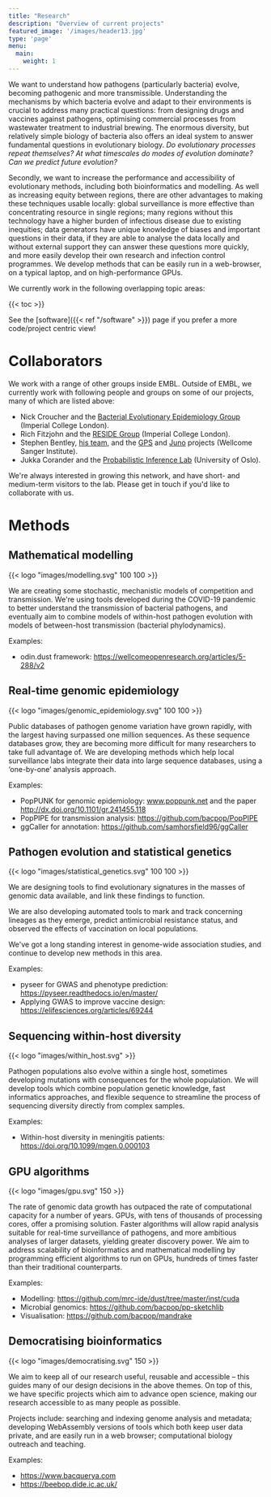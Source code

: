 ```yaml
---
title: "Research"
description: "Overview of current projects"
featured_image: '/images/header13.jpg'
type: 'page'
menu:
  main:
    weight: 1
---
```


We want to understand how pathogens (particularly bacteria) evolve, becoming pathogenic
and more transmissible. Understanding the mechanisms by which bacteria evolve and adapt to their environments is crucial to
address many practical questions: from designing drugs and vaccines against pathogens, optimising
commercial processes from wastewater treatment to industrial brewing. The enormous diversity, but
relatively simple biology of bacteria also offers an ideal system to answer fundamental questions in
evolutionary biology. *Do evolutionary processes repeat themselves? At what timescales do modes of
evolution dominate? Can we predict future evolution?*

Secondly, we want to increase the performance and accessibility of evolutionary methods,
including both bioinformatics and modelling. As well as increasing equity between regions, there are other advantages
to making these techniques usable locally: global surveillance is more effective than concentrating resource in single
regions; many regions without this technology have a higher burden of infectious disease due to existing inequities; data
generators have unique knowledge of biases and important questions in their data, if they are able to analyse the data
locally and without external support they can answer these questions more quickly, and more easily develop their own
research and infection control programmes. We develop methods that can be easily run
in a web-browser, on a typical laptop, and on high-performance GPUs.

We currently work in the following overlapping topic areas:

{{< toc >}}

See the [software]({{< ref "/software" >}}) page if you prefer a more code/project centric view!

# Collaborators

We work with a range of other groups inside EMBL.
Outside of EMBL, we currently work with following people and groups on some of our projects,
many of which are listed above:

* Nick Croucher and the [Bacterial Evolutionary Epidemiology Group](https://www.imperial.ac.uk/mrc-global-infectious-disease-analysis/hosted-initiatives-and-groups/bacterial-evolutionary-epidemiology-group/) (Imperial College London).
* Rich Fitzjohn and the [RESIDE Group](https://reside-ic.github.io/) (Imperial College London).
* Stephen Bentley, [his team](https://bentleygroup.sanger.ac.uk/), and the [GPS](https://www.pneumogen.net/gps/) and [Juno](https://www.gbsgen.net/) projects (Wellcome Sanger Institute).
* Jukka Corander and the [Probabilistic Inference Lab](https://www.med.uio.no/imb/english/research/groups/probabilistic-inference-lab/index.html) (University of Oslo).

We're always interested in growing this network, and have short- and medium-term
visitors to the lab. Please get in touch if you'd like
to collaborate with us.

# Methods

## Mathematical modelling

{{< logo "images/modelling.svg" 100 100 >}}

We are creating some stochastic, mechanistic models of competition and transmission. We're using
tools developed during the COVID-19 pandemic to better understand the transmission of
bacterial pathogens, and eventually aim to combine models of within-host pathogen evolution with models of between-host
transmission (bacterial phylodynamics).

Examples:
- odin.dust framework: https://wellcomeopenresearch.org/articles/5-288/v2

## Real-time genomic epidemiology

{{< logo "images/genomic_epidemiology.svg" 100 100 >}}

Public databases of pathogen genome variation have grown rapidly, with the largest having surpassed one million sequences.
As these sequence databases grow, they are becoming more difficult for many researchers to take full advantage of. We are developing methods which help local surveillance labs integrate their data into large sequence databases, using a ‘one-by-one’ analysis approach.

Examples:
- PopPUNK for genomic epidemiology: www.poppunk.net and the paper http://dx.doi.org/10.1101/gr.241455.118
- PopPIPE for transmission analysis: https://github.com/bacpop/PopPIPE
- ggCaller for annotation: https://github.com/samhorsfield96/ggCaller

## Pathogen evolution and statistical genetics

{{< logo "images/statistical_genetics.svg" 100 100 >}}

We are designing tools to find evolutionary signatures in the masses of genomic data available, and link these findings to function.

We are also developing automated tools to mark and track concerning lineages as they emerge, predict antimicrobial resistance status, and observed the effects of vaccination on local populations.

We've got a long standing interest in genome-wide association studies, and continue to
develop new methods in this area.

Examples:
- pyseer for GWAS and phenotype prediction: https://pyseer.readthedocs.io/en/master/
- Applying GWAS to improve vaccine design: https://elifesciences.org/articles/69244

## Sequencing within-host diversity

{{< logo "images/within_host.svg" >}}

Pathogen populations also evolve within a single host, sometimes developing mutations with consequences for the whole population. We will develop tools which combine population genetic knowledge, fast informatics approaches, and flexible sequence to streamline the process of sequencing diversity directly from complex samples.

Examples:
- Within-host diversity in meningitis patients: https://doi.org/10.1099/mgen.0.000103

## GPU algorithms

{{< logo "images/gpu.svg" 150 >}}

The rate of genomic data growth has outpaced the rate of computational capacity for a number of years. GPUs, with tens of thousands of processing cores, offer a promising solution. Faster algorithms will allow rapid analysis suitable for real-time surveillance of pathogens, and more ambitious analyses of larger datasets, yielding greater discovery power. We aim to address scalability of bioinformatics and mathematical modelling by programming efficient algorithms to run on GPUs, hundreds of times faster than their traditional counterparts.

Examples:
- Modelling: https://github.com/mrc-ide/dust/tree/master/inst/cuda
- Microbial genomics: https://github.com/bacpop/pp-sketchlib
- Visualisation: https://github.com/bacpop/mandrake

## Democratising bioinformatics

{{< logo "images/democratising.svg" 150 >}}

We aim to keep all of our research useful, reusable and accessible – this guides many of our design decisions in the above themes. On top of this, we have specific projects which aim to advance open science, making our research accessible to as many people as possible.

Projects include: searching and indexing genome analysis and metadata; developing WebAssembly versions of tools which both keep user data private, and are easily run in a web browser; computational biology outreach and teaching.

Examples:
- https://www.bacquerya.com
- https://beebop.dide.ic.ac.uk/

